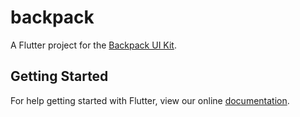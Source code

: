 # backpack

A Flutter project for the [Backpack UI Kit](https://www.behance.net/gallery/69411833/Backpack-UI-Kit-Free-for-Adobe-XD).

## Getting Started

For help getting started with Flutter, view our online
[documentation](https://flutter.io/).
